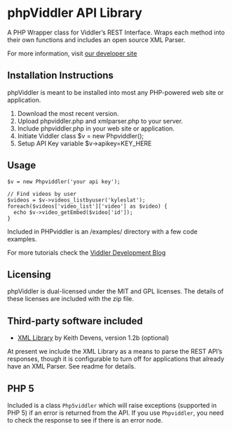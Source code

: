 phpViddler API Library
======================

A PHP Wrapper class for Viddler’s REST Interface. Wraps each method into their own functions and includes an open source XML Parser.

For more information, visit [our developer site](http://developers.viddler.com/projects/api-wrappers/phpviddler/)

Installation Instructions
-------------------------
phpViddler is meant to be installed into most any PHP-powered web site or application.

1. Download the most recent version.
2. Upload phpviddler.php and xmlparser.php to your server.
3. Include phpviddler.php in your web site or application.
4. Initiate Viddler class $v = new Phpviddler();
5. Setup API Key variable $v->apikey=KEY_HERE

Usage
-----
    $v = new Phpviddler('your api key');
    
    // Find videos by user
    $videos = $v->videos_listbyuser('kyleslat');
    foreach($videos['video_list']['video'] as $video) {
      echo $v->video_getEmbed($video['id']);
    }

Included in PHPviddler is an /examples/ directory with a few code examples.

For more tutorials check the [Viddler Development Blog](http://developers.viddler.com/category/tutorials/phpviddler/)

Licensing
---------
phpViddler is dual-licensed under the MIT and GPL licenses. The details of these licenses are included with the zip file.

Third-party software included
-----------------------------
* [XML Library](http://keithdevens.com/software/phpxml) by Keith Devens, version 1.2b (optional)

At present we include the XML Library as a means to parse the REST API’s responses, though it is configurable to turn off for applications that already have an XML Parser. See readme for details.

PHP 5
-----
Included is a class `Php5viddler` which will raise exceptions (supported in PHP 5) if an error is returned from the API.  If you use `Phpviddler`, you need to check the response to see if there is an error node.

